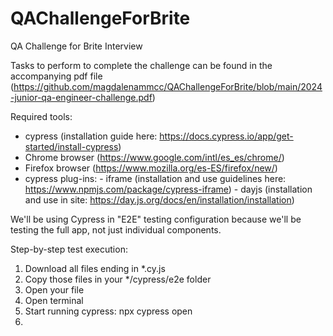 # QAChallengeForBrite
 QA Challenge for Brite Interview

 Tasks to perform to complete the challenge can be found in the accompanying pdf file (https://github.com/magdalenammcc/QAChallengeForBrite/blob/main/2024-junior-qa-engineer-challenge.pdf)

 Required tools: 

 - cypress (installation guide here: https://docs.cypress.io/app/get-started/install-cypress)
 - Chrome browser (https://www.google.com/intl/es_es/chrome/)
 - Firefox browser (https://www.mozilla.org/es-ES/firefox/new/)
 - cypress plug-ins: 
        - iframe (installation and use guidelines here: https://www.npmjs.com/package/cypress-iframe)
        - dayjs (installation and use in site: https://day.js.org/docs/en/installation/installation)

We'll be using Cypress in "E2E" testing configuration because we'll be testing the full app, not just individual components. 

Step-by-step test execution: 

1) Download all files ending in *.cy.js 
2) Copy those files in your */cypress/e2e folder
3) Open your file 
2) Open terminal
3) Start running cypress: npx cypress open
4) 

